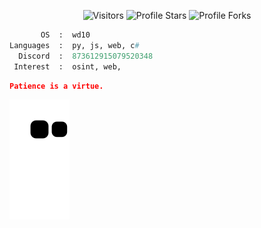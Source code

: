 <p align="center"><img src="https://gpvc.arturio.dev/cikzGit" alt="Visitors"></a>
<img src="https://img.shields.io/badge/dynamic/json?&label=Total%20Stars&color=bb2527&style=flat&style=for-the-badge&query=%24.stars&url=https://api.github-star-counter.workers.dev/user/cikzGit" alt="Profile Stars"></a>
<img src="https://img.shields.io/badge/dynamic/json?&label=Total%20Forks&color=bb2527&style=flat&style=for-the-badge&query=%24.forks&url=https://api.github-star-counter.workers.dev/user/cikzGit" alt="Profile Forks"></a>

```python
       OS  :  wd10
Languages  :  py, js, web, c#
  Discord  :  873612915079520348
 Interest  :  osint, web, 
```

```json
Patience is a virtue.
```

<a href="https://discord.gg/9VhKyA7u4c" target="_blank"><img src="https://github.com/AstraaDev/AstraaDev/blob/output/github-contribution-grid-snake.svg" alt="snake"></a>
